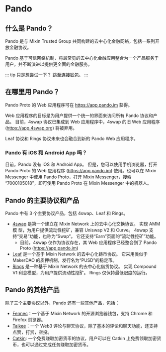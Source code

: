 # Pando

## 什么是 Pando？

Pando 是与 Mixin Trusted Group 共同构建的去中心化金融网络，包括一系列开放金融协议。

Pando 基于可信网络机制，将最常见的去中心化金融应用整合为一个产品服务于用户，并不断演进以提供更全面的金融服务。

::: tip
只是想尝试一下？ 跳至[连接钱包](./connect.md)。
:::

## 在哪里用 Pando？

Pando Proto 的 Web 应用程序可在 https://app.pando.im 获得。

Web 应用程序的目标是为用户提供一个统一的界面来访问所有 Pando 协议和产品。 目前，4swap 协议已集成到 Web 应用程序中，4swap 的旧 Web 应用程序 (https://app.4swap.org) 将被弃用。

Leaf 协议和 Rings 协议未来也会融合到新的 Pando Web 应用程序。

### Pando 有 iOS 和 Android App 吗？

目前，Pando 没有 iOS 和 Android App。 但是，您可以使用手机浏览器，打开 Pando Proto 的 Web 应用程序 (https://app.pando.im) 使用。也可以在 Mixin Messenger 中使用 Pando Proto，打开 Mixin Messenger，搜索 “7000105018”，即可使用 Pando Proto 在 Mixin Messenger 中的机器人。

## Pando 的主要协议和产品

Pando 中有 3 个主要协议产品，包括 4swap、Leaf 和 Rings。

- [4swap](https://pando.im/4swap) 是第一个建立在 Mixin Network 上的去中心化交换协议。 实现 AMM模 型，为用户提供流动性挖矿，兼容 Uniswap V2 和 Curve。 4swap 支持“交易”功能，也称为“Swap”。 它还支持“Earn”页面的“流动性挖矿”功能。
  - 目前，4swap 仅作为协议存在，其 Web 应用程序已经整合到了 Pando Proto (https://app.pando.im)
- [Leaf](https://pando.im/leaf) 是一个基于 Mixin Network 的去中心化铸币协议。 它采用类似于 MakerDAO 的质押机制，发行名为“PUSD”的稳定币。
- [Rings](https://pando.im/rings) 是一种基于 Mixin Network 的去中心化借贷协议。 实现 Compound V1 利息模型，为用户提供流动性挖矿。 Rings 仅保持最低限度的运行。

## Pando 的其他产品

除了三个主要协议以外，Pando 还有一些其他产品，包括：

- [Fennec](https://pando.im/wallet)：一个基于 Mixin Network 的开源浏览器钱包，支持 Chrome 和 Firefox 浏览器。
- [Talkee](https://pando.im/talkee)：一个 Web3 评论与聊天协议，除了基本的评论和聊天功能，还支持点赞，打赏，空投。
- [Catkin](https://pando.im/catkin): 一个免费赚取加密货币的协议，用户可以在 Catkin 上免费领取加密货币，也可以通过完成任务赚取加密货币。

